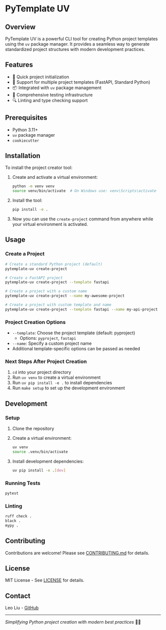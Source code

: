 # PyTemplate UV

## Overview

PyTemplate UV is a powerful CLI tool for creating Python project templates using the `uv` package manager. It provides a seamless way to generate standardized project structures with modern development practices.

## Features

- 🚀 Quick project initialization
- 🔧 Support for multiple project templates (FastAPI, Standard Python)
- 📦 Integrated with `uv` package management
- 🧪 Comprehensive testing infrastructure
- 🔍 Linting and type checking support

## Prerequisites

- Python 3.11+
- `uv` package manager
- `cookiecutter`

## Installation

To install the project creator tool:

1. Create and activate a virtual environment:
   ```bash
   python -m venv venv
   source venv/bin/activate  # On Windows use: venv\Scripts\activate
   ```

2. Install the tool:
   ```bash
   pip install -e .
   ```

3. Now you can use the `create-project` command from anywhere while your virtual environment is activated.

## Usage

### Create a Project

```bash
# Create a standard Python project (default)
pytemplate-uv create-project

# Create a FastAPI project
pytemplate-uv create-project --template fastapi

# Create a project with a custom name
pytemplate-uv create-project --name my-awesome-project

# Create a project with custom template and name
pytemplate-uv create-project --template fastapi --name my-api-project
```

### Project Creation Options

- `--template`: Choose the project template (default: pyproject)
  - Options: `pyproject`, `fastapi`
- `--name`: Specify a custom project name
- Additional template-specific options can be passed as needed

### Next Steps After Project Creation

1. `cd` into your project directory
2. Run `uv venv` to create a virtual environment
3. Run `uv pip install -e .` to install dependencies
4. Run `make setup` to set up the development environment

## Development

### Setup

1. Clone the repository
2. Create a virtual environment:
   ```bash
   uv venv
   source .venv/bin/activate
   ```

3. Install development dependencies:
   ```bash
   uv pip install -e .[dev]
   ```

### Running Tests

```bash
pytest
```

### Linting

```bash
ruff check .
black .
mypy .
```

## Contributing

Contributions are welcome! Please see [CONTRIBUTING.md](CONTRIBUTING.md) for details.

## License

MIT License - See [LICENSE](LICENSE) for details.

## Contact

Leo Liu - [GitHub](https://github.com/yuxuzi)

---

*Simplifying Python project creation with modern best practices* 🐍✨